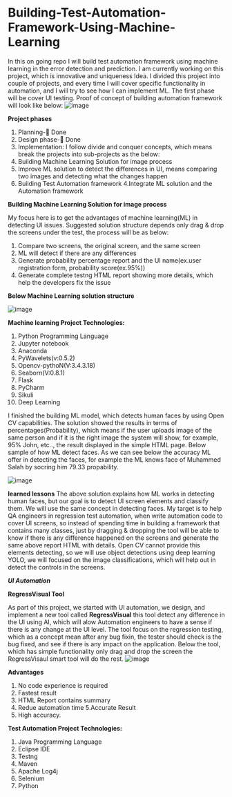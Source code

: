 # Building-Test-Automation-Framework-Using-Machine-Learning
In this on going repo I will build test automation framework using machine learning in the error detection and prediction. I am currently working on this project, which is innovative and uniqueness Idea. I divided this project into couple of projects, and every time I will cover specific functionality in automation, and I will try to see how I can implement ML. The first phase will be cover UI testing.
Proof of concept of building automation framework will look like below:
![image](https://user-images.githubusercontent.com/73906550/139382494-58696789-ce51-4ba4-8dfb-c021622c715b.png)

**Project phases**
1.	Planning- Done
2.	Design phase- Done
3.	Implementation:
I follow divide and conquer concepts, which means break the projects into sub-projects as the below:
1. Building Machine Learning Solution for image process
2. Improve ML solution to detect the differences in UI, means comparing two images and detecting what the changes happen
3. Building Test Automation framework
4.Integrate ML solution and the Automation framework


**Building Machine Learning Solution for image process**

My focus here is to get the advantages of machine learning(ML) in detecting UI issues. Suggested solution structure depends only drag & drop the screens under the test, the process will be as below:

1. Compare two screens, the original screen, and the same screen 
2. ML will detect if there are any differences 
3. Generate probability percentage report and the UI name(ex.user registration form, probability score(ex.95%))
4. Generate complete testng HTML report showing more details, which help the developers fix the issue


**Below Machine Learning solution structure**


![image](https://user-images.githubusercontent.com/73906550/140051684-fc834caf-803f-45e3-8e59-6e574f17eab3.png)

**Machine learning Project Technologies:**

1. Python Programming Language
2. Jupyter notebook
3. Anaconda
4. PyWavelets(v:0.5.2)
5. Opencv-pythoN(V:3.4.3.18)
6. Seaborn(V:0.8.1)
7. Flask
8. PyCharm
9. Sikuli
10. Deep Learning

I finished the building ML model, which detects human faces by using Open CV capabilities. The solution showed the results in terms of percentages(Probability), which means if the user uploads image of the same person and if it is the right image the system will show, for example, 95% John, etc.., the result displayed in the simple HTML page. Below sample of how ML detect faces. As we can see below the accuracy ML offer in detecting the faces, for example the ML knows face of Muhammed Salah by socring him 79.33 propability.

![image](https://user-images.githubusercontent.com/73906550/145156222-21200402-d5bd-478b-9898-e6616195b867.png)

**learned lessons**
The above solution explains how ML works in detecting human faces, but our goal is to detect UI screen elements and classify them. We will use the same concept in detecting faces. My target is to help QA engineers in regression test automation, when write automation code to cover UI screens, so instead of spending time in building a framework that contains many classes, just by dragging & dropping the tool will be able to know if there is any difference happened on the screens and generate the same above report HTML with details. Open CV cannot provide this elements detecting, so we will use object detections using deep learning YOLO, we will focused on the image classifications, which will help out in detect the controls in the screens.

***UI Automation***

**RegressVisual Tool**

As part of this project, we started with UI automation, we design, and implement a new tool called **RegressVisual**  this tool detect any difference in the UI using AI, which will alow Automation engineers to have a sense if there is any change at the UI level. The tool focus on the regression testing, which as a concept mean after any bug fixin, the tester should check is the bug fixed, and see if there is any impact on the application. Below the tool, which has simple functionality only drag and drop the screen the RegressVisaul smart tool will do the rest.
![image](https://user-images.githubusercontent.com/73906550/148179647-55a461fa-4f6f-448c-9501-371af02fc949.png)


**Advantages**
1. No code experience is required
2. Fastest result
3. HTML Report contains summary 
4. Redue automation time
5.Accurate Result
6. High accuracy.

**Test Automation Project Technologies:**

1. Java Programming Language
2. Eclipse IDE
3. Testng
4. Maven
5. Apache Log4j
6. Selenium
7. Python





